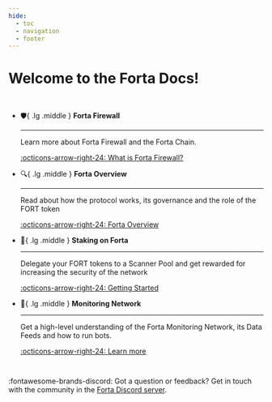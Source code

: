 ```yaml
---
hide:
  - toc
  - navigation
  - footer
---
```


# Welcome to the Forta Docs!

<div class="grid cards" style="grid-gap: .4rem;
    display: grid;
    grid-template-columns: repeat(auto-fit,minmax(min(100%,20rem),1fr));
    margin: 1em 0" markdown>


-   :shield:{ .lg .middle } __Forta Firewall__

    ---

    Learn more about Forta Firewall and the Forta Chain.

    [:octicons-arrow-right-24: What is Forta Firewall?](forta-firewall-overview.md)

-   :mag:{ .lg .middle } __Forta Overview__

    ---

    Read about how the protocol works, its governance and the role of the FORT token

    [:octicons-arrow-right-24: Forta Overview](governance.md )

-   :battery:{ .lg .middle } __Staking on Forta__

    ---

    Delegate your FORT tokens to a Scanner Pool and get rewarded for increasing the security of the network
    
    [:octicons-arrow-right-24: Getting Started](delegated-staking-introduction.md)

-   :flashlight:{ .lg .middle } __Monitoring Network__

    ---

    Get a high-level understanding of the Forta Monitoring Network, its Data Feeds and how to run bots.

    [:octicons-arrow-right-24: Learn more](getting-started.md)




</div>


:fontawesome-brands-discord: Got a question or feedback? Get in touch with the community in the [Forta Discord server](https://discord.gg/KACdTEutQq).<br><br>

